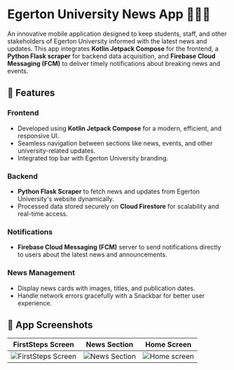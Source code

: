 # Egerton University News App 📱📡📰

An innovative mobile application designed to keep students, staff, and other stakeholders of Egerton University informed with the latest news and updates. This app integrates **Kotlin Jetpack Compose** for the frontend, a **Python Flask scraper** for backend data acquisition, and **Firebase Cloud Messaging (FCM)** to deliver timely notifications about breaking news and events.

## 🌟 Features

### Frontend
- Developed using **Kotlin Jetpack Compose** for a modern, efficient, and responsive UI.
- Seamless navigation between sections like news, events, and other university-related updates.
- Integrated top bar with Egerton University branding.

### Backend
- **Python Flask Scraper** to fetch news and updates from Egerton University's website dynamically.
- Processed data stored securely on **Cloud Firestore** for scalability and real-time access.

### Notifications
- **Firebase Cloud Messaging (FCM)** server to send notifications directly to users about the latest news and announcements.

### News Management
- Display news cards with images, titles, and publication dates.
- Handle network errors gracefully with a Snackbar for better user experience.

## 📸 App Screenshots

| FirstSteps Screen                      | News Section                   | Home Screen                   |
|----------------------------------|--------------------------------|---------------------------------|
| ![FirstSteps Screen](screenshots/firststepslight.png) | ![News Section](screenshots/newsandnotices.png) | ![Home screen](screenshots/homepage.png) |

